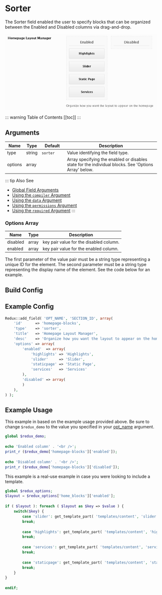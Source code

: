 # Sorter

The Sorter field enabled the user to specify blocks that can be organized between the Enabled and Disabled columns via drag-and-drop.

<span style="display:block;text-align:center">![](./img/sorter.png)</span>

::: warning Table of Contents
[[toc]]
:::

## Arguments
|Name|Type|<div style="width:70px;">Default</div>|Description|
|--- |--- |--- |--- |
|type|string|`sorter`|Value identifying the field type.|
|options|array||Array specifying the enabled or disables state for the individual blocks.  See 'Options Array' below.|

::: tip Also See
- [Global Field Arguments](../configuration/fields/arguments.md)
- [Using the `compiler` Argument](../configuration/fields/compiler.md)
- [Using the `data` Argument](../configuration/fields/data.md)
- [Using the `permissions` Argument](../configuration/fields/permissions.md)
- [Using the `required` Argument](../configuration/fields/required.md)
:::

### Options Array
|Name|Type|Description|
|--- |--- |--- |
|disabled|array|key pair value for the disabled column.|
|enabled|array|key pair value for the enabled column.|

The first parameter of the value pair must be a string type representing a unique ID for the element.  The second parameter must be a string type representing the display name of the element. See the code below for an example.

## Build Config
<script>
import builder from './sorter.json';
export default {
    data () {
        return {
            builder: builder,
            defaults: {}
        };
    }
}
</script>
<builder :builder_json="builder" :builder_defaults="defaults" />


## Example Config

```php
Redux::add_field( 'OPT_NAME', 'SECTION_ID', array(
    'id'      => 'homepage-blocks',
    'type'    => 'sorter',
    'title'   => 'Homepage Layout Manager',
    'desc'    => 'Organize how you want the layout to appear on the homepage',
    'options' => array(
        'enabled'  => array(
            'highlights' => 'Highlights',
            'slider'     => 'Slider',
            'staticpage' => 'Static Page',
            'services'   => 'Services'
        ),
        'disabled' => array(
        )
    ),
) );
```

## Example Usage
This example in based on the example usage provided above. Be sure to change `$redux_demo` to the value you specified in your [opt_name](../configuration/global_arguments.md#opt_name) argument.
```php
global $redux_demo;

echo 'Enabled column' . '<br />'; 
print_r ($redux_demo['homepage-blocks']['enabled']);

echo 'Disabled column' . '<br />'; 
print_r ($redux_demo['homepage-blocks']['disabled']);
```

This example is a real-use example in case you were looking to include a template.

```php
global $redux_options;
$layout = $redux_options['home_blocks']['enabled'];

if ( $layout ): foreach ( $layout as $key => $value ) {
    switch($key) {
        case 'slider': get_template_part( 'templates/content', 'slider' );
        break;

        case 'highlights': get_template_part( 'templates/content', 'highlights' );
        break;

        case 'services': get_template_part( 'templates/content', 'services' );
        break;
        
        case 'staticpage': get_template_part( 'templates/content', 'staticpage' );    
        break;  
    }
}

endif;
```

